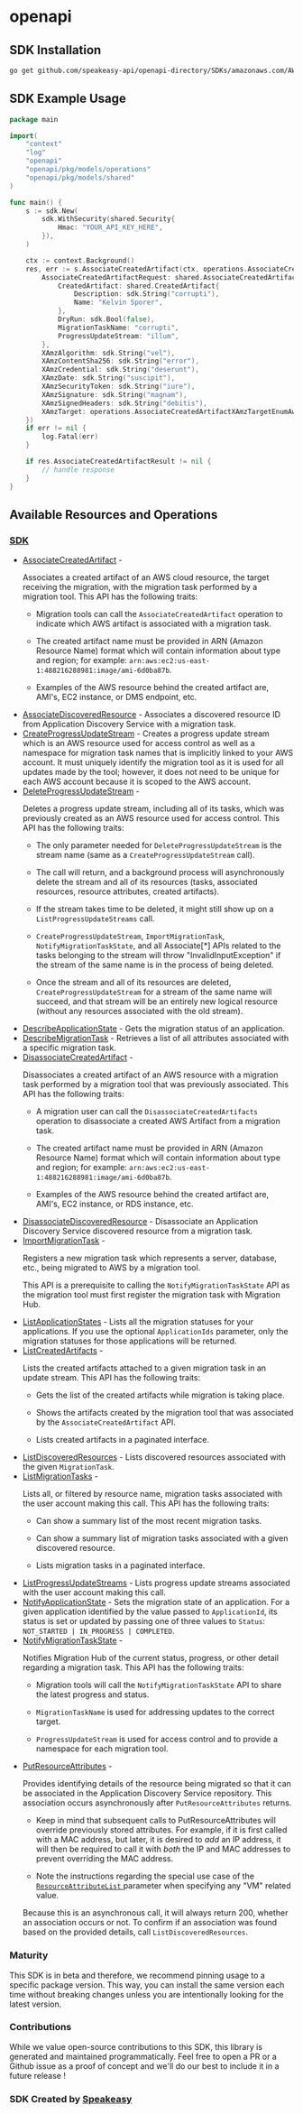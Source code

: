 # openapi

<!-- Start SDK Installation -->
## SDK Installation

```bash
go get github.com/speakeasy-api/openapi-directory/SDKs/amazonaws.com/AWSMigrationHub/2017-05-31/go
```
<!-- End SDK Installation -->

## SDK Example Usage
<!-- Start SDK Example Usage -->
```go
package main

import(
	"context"
	"log"
	"openapi"
	"openapi/pkg/models/operations"
	"openapi/pkg/models/shared"
)

func main() {
    s := sdk.New(
        sdk.WithSecurity(shared.Security{
            Hmac: "YOUR_API_KEY_HERE",
        }),
    )

    ctx := context.Background()
    res, err := s.AssociateCreatedArtifact(ctx, operations.AssociateCreatedArtifactRequest{
        AssociateCreatedArtifactRequest: shared.AssociateCreatedArtifactRequest{
            CreatedArtifact: shared.CreatedArtifact{
                Description: sdk.String("corrupti"),
                Name: "Kelvin Sporer",
            },
            DryRun: sdk.Bool(false),
            MigrationTaskName: "corrupti",
            ProgressUpdateStream: "illum",
        },
        XAmzAlgorithm: sdk.String("vel"),
        XAmzContentSha256: sdk.String("error"),
        XAmzCredential: sdk.String("deserunt"),
        XAmzDate: sdk.String("suscipit"),
        XAmzSecurityToken: sdk.String("iure"),
        XAmzSignature: sdk.String("magnam"),
        XAmzSignedHeaders: sdk.String("debitis"),
        XAmzTarget: operations.AssociateCreatedArtifactXAmzTargetEnumAwsMigrationHubAssociateCreatedArtifact,
    })
    if err != nil {
        log.Fatal(err)
    }

    if res.AssociateCreatedArtifactResult != nil {
        // handle response
    }
}
```
<!-- End SDK Example Usage -->

<!-- Start SDK Available Operations -->
## Available Resources and Operations

### [SDK](docs/sdk/README.md)

* [AssociateCreatedArtifact](docs/sdk/README.md#associatecreatedartifact) - <p>Associates a created artifact of an AWS cloud resource, the target receiving the migration, with the migration task performed by a migration tool. This API has the following traits:</p> <ul> <li> <p>Migration tools can call the <code>AssociateCreatedArtifact</code> operation to indicate which AWS artifact is associated with a migration task.</p> </li> <li> <p>The created artifact name must be provided in ARN (Amazon Resource Name) format which will contain information about type and region; for example: <code>arn:aws:ec2:us-east-1:488216288981:image/ami-6d0ba87b</code>.</p> </li> <li> <p>Examples of the AWS resource behind the created artifact are, AMI's, EC2 instance, or DMS endpoint, etc.</p> </li> </ul>
* [AssociateDiscoveredResource](docs/sdk/README.md#associatediscoveredresource) - Associates a discovered resource ID from Application Discovery Service with a migration task.
* [CreateProgressUpdateStream](docs/sdk/README.md#createprogressupdatestream) - Creates a progress update stream which is an AWS resource used for access control as well as a namespace for migration task names that is implicitly linked to your AWS account. It must uniquely identify the migration tool as it is used for all updates made by the tool; however, it does not need to be unique for each AWS account because it is scoped to the AWS account.
* [DeleteProgressUpdateStream](docs/sdk/README.md#deleteprogressupdatestream) - <p>Deletes a progress update stream, including all of its tasks, which was previously created as an AWS resource used for access control. This API has the following traits:</p> <ul> <li> <p>The only parameter needed for <code>DeleteProgressUpdateStream</code> is the stream name (same as a <code>CreateProgressUpdateStream</code> call).</p> </li> <li> <p>The call will return, and a background process will asynchronously delete the stream and all of its resources (tasks, associated resources, resource attributes, created artifacts).</p> </li> <li> <p>If the stream takes time to be deleted, it might still show up on a <code>ListProgressUpdateStreams</code> call.</p> </li> <li> <p> <code>CreateProgressUpdateStream</code>, <code>ImportMigrationTask</code>, <code>NotifyMigrationTaskState</code>, and all Associate[*] APIs related to the tasks belonging to the stream will throw "InvalidInputException" if the stream of the same name is in the process of being deleted.</p> </li> <li> <p>Once the stream and all of its resources are deleted, <code>CreateProgressUpdateStream</code> for a stream of the same name will succeed, and that stream will be an entirely new logical resource (without any resources associated with the old stream).</p> </li> </ul>
* [DescribeApplicationState](docs/sdk/README.md#describeapplicationstate) - Gets the migration status of an application.
* [DescribeMigrationTask](docs/sdk/README.md#describemigrationtask) - Retrieves a list of all attributes associated with a specific migration task.
* [DisassociateCreatedArtifact](docs/sdk/README.md#disassociatecreatedartifact) - <p>Disassociates a created artifact of an AWS resource with a migration task performed by a migration tool that was previously associated. This API has the following traits:</p> <ul> <li> <p>A migration user can call the <code>DisassociateCreatedArtifacts</code> operation to disassociate a created AWS Artifact from a migration task.</p> </li> <li> <p>The created artifact name must be provided in ARN (Amazon Resource Name) format which will contain information about type and region; for example: <code>arn:aws:ec2:us-east-1:488216288981:image/ami-6d0ba87b</code>.</p> </li> <li> <p>Examples of the AWS resource behind the created artifact are, AMI's, EC2 instance, or RDS instance, etc.</p> </li> </ul>
* [DisassociateDiscoveredResource](docs/sdk/README.md#disassociatediscoveredresource) - Disassociate an Application Discovery Service discovered resource from a migration task.
* [ImportMigrationTask](docs/sdk/README.md#importmigrationtask) - <p>Registers a new migration task which represents a server, database, etc., being migrated to AWS by a migration tool.</p> <p>This API is a prerequisite to calling the <code>NotifyMigrationTaskState</code> API as the migration tool must first register the migration task with Migration Hub.</p>
* [ListApplicationStates](docs/sdk/README.md#listapplicationstates) - Lists all the migration statuses for your applications. If you use the optional <code>ApplicationIds</code> parameter, only the migration statuses for those applications will be returned.
* [ListCreatedArtifacts](docs/sdk/README.md#listcreatedartifacts) - <p>Lists the created artifacts attached to a given migration task in an update stream. This API has the following traits:</p> <ul> <li> <p>Gets the list of the created artifacts while migration is taking place.</p> </li> <li> <p>Shows the artifacts created by the migration tool that was associated by the <code>AssociateCreatedArtifact</code> API. </p> </li> <li> <p>Lists created artifacts in a paginated interface. </p> </li> </ul>
* [ListDiscoveredResources](docs/sdk/README.md#listdiscoveredresources) - Lists discovered resources associated with the given <code>MigrationTask</code>.
* [ListMigrationTasks](docs/sdk/README.md#listmigrationtasks) - <p>Lists all, or filtered by resource name, migration tasks associated with the user account making this call. This API has the following traits:</p> <ul> <li> <p>Can show a summary list of the most recent migration tasks.</p> </li> <li> <p>Can show a summary list of migration tasks associated with a given discovered resource.</p> </li> <li> <p>Lists migration tasks in a paginated interface.</p> </li> </ul>
* [ListProgressUpdateStreams](docs/sdk/README.md#listprogressupdatestreams) - Lists progress update streams associated with the user account making this call.
* [NotifyApplicationState](docs/sdk/README.md#notifyapplicationstate) - Sets the migration state of an application. For a given application identified by the value passed to <code>ApplicationId</code>, its status is set or updated by passing one of three values to <code>Status</code>: <code>NOT_STARTED | IN_PROGRESS | COMPLETED</code>.
* [NotifyMigrationTaskState](docs/sdk/README.md#notifymigrationtaskstate) - <p>Notifies Migration Hub of the current status, progress, or other detail regarding a migration task. This API has the following traits:</p> <ul> <li> <p>Migration tools will call the <code>NotifyMigrationTaskState</code> API to share the latest progress and status.</p> </li> <li> <p> <code>MigrationTaskName</code> is used for addressing updates to the correct target.</p> </li> <li> <p> <code>ProgressUpdateStream</code> is used for access control and to provide a namespace for each migration tool.</p> </li> </ul>
* [PutResourceAttributes](docs/sdk/README.md#putresourceattributes) - <p>Provides identifying details of the resource being migrated so that it can be associated in the Application Discovery Service repository. This association occurs asynchronously after <code>PutResourceAttributes</code> returns.</p> <important> <ul> <li> <p>Keep in mind that subsequent calls to PutResourceAttributes will override previously stored attributes. For example, if it is first called with a MAC address, but later, it is desired to <i>add</i> an IP address, it will then be required to call it with <i>both</i> the IP and MAC addresses to prevent overriding the MAC address.</p> </li> <li> <p>Note the instructions regarding the special use case of the <a href="https://docs.aws.amazon.com/migrationhub/latest/ug/API_PutResourceAttributes.html#migrationhub-PutResourceAttributes-request-ResourceAttributeList"> <code>ResourceAttributeList</code> </a> parameter when specifying any "VM" related value.</p> </li> </ul> </important> <note> <p>Because this is an asynchronous call, it will always return 200, whether an association occurs or not. To confirm if an association was found based on the provided details, call <code>ListDiscoveredResources</code>.</p> </note>
<!-- End SDK Available Operations -->

### Maturity

This SDK is in beta and therefore, we recommend pinning usage to a specific package version.
This way, you can install the same version each time without breaking changes unless you are intentionally
looking for the latest version.

### Contributions

While we value open-source contributions to this SDK, this library is generated and maintained programmatically.
Feel free to open a PR or a Github issue as a proof of concept and we'll do our best to include it in a future release !

### SDK Created by [Speakeasy](https://docs.speakeasyapi.dev/docs/using-speakeasy/client-sdks)
